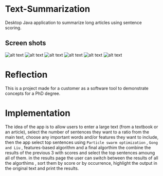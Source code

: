 # Text-Summarization
Desktop Java application to summarize long articles using sentence scoring.
## Screen shots
![alt text](https://imgur.com/dVrUe0e.png)
![alt text](https://imgur.com/4IGeLeV.png)
![alt text](https://imgur.com/vOFx2rd.png)
![alt text](https://imgur.com/nAgbQ8z.png)
![alt text](https://imgur.com/krwtdRn.png)
![alt text](https://imgur.com/92Ib1wV.png)
# Reflection
This is a project made for a customer as a software tool to demonstrate concepts for a PhD degree.
# Implementation
The idea of the app is to allow users to enter a large text (from a textbook or an article), select the number of sentences they want to a ratio from the main text, choose any important words and/or features they want to include, then the app select top sentences using `Particle swarm optimization` , `Gong and Liu` , features-based algorithm and a final algorthim the combine the results of the previous 3 with scores and select the top sentences amoung all of them.
in the results page the user can switch between the results of all the algorthims , sort them by score or by occurrence, highlight the output in the original text and print the results.



